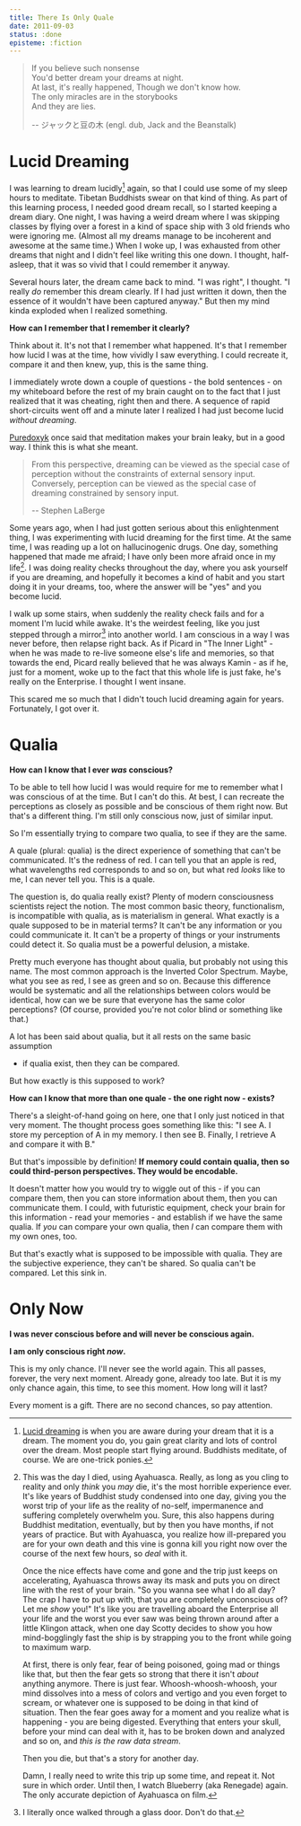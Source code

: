 ```yaml
---
title: There Is Only Quale
date: 2011-09-03
status: :done
episteme: :fiction
---
```


> If you believe such nonsense                                   
> You'd better dream your dreams at night.                       
> At last, it's really happened, 
> Though we don't know how.       
> The only miracles are in the storybooks                       
> And they are lies. 
>
> -- ジャックと豆の木 (engl. dub, Jack and the Beanstalk)

Lucid Dreaming
==============

I was learning to dream lucidly[^lucid] again, so that I could use some of my
sleep hours to meditate. Tibetan Buddhists swear on that kind of thing. As part
of this learning process, I needed good dream recall, so I started keeping a
dream diary. One night, I was having a weird dream where I was skipping classes
by flying over a forest in a kind of space ship with 3 old friends who were
ignoring me. (Almost all my dreams manage to be incoherent and awesome at the
same time.) When I woke up, I was exhausted from other dreams that night and I
didn't feel like writing this one down. I thought, half-asleep, that it was so
vivid that I could remember it anyway.

Several hours later, the dream came back to mind. "I was right", I thought. "I
really *do* remember this dream clearly. If I had just written it down, then the
essence of it wouldn't have been captured anyway." But then my mind kinda
exploded when I realized something.

**How can I remember that I remember it clearly?**

Think about it. It's not that I remember what happened. It's that I remember
how lucid I was at the time, how vividly I saw everything. I could recreate it,
compare it and then knew, yup, this is the same thing.

I immediately wrote down a couple of questions - the bold sentences - on my
whiteboard before the rest of my brain caught on to the fact that I just
realized that it was cheating, right then and there. A sequence of rapid
short-circuits went off and a minute later I realized I had just become lucid
*without dreaming*.

[Puredoxyk] once said that meditation makes your brain leaky, but in a good way.
I think this is what she meant.

> From this perspective, dreaming can be viewed as the special case of
> perception without the constraints of external sensory input. Conversely,
> perception can be viewed as the special case of dreaming constrained by
> sensory input.
>
> -- Stephen LaBerge

Some years ago, when I had just gotten serious about this enlightenment thing, I
was experimenting with lucid dreaming for the first time. At the same time, I
was reading up a lot on hallucinogenic drugs. One day, something happened that
made me afraid; I have only been more afraid once in my life[^fear]. I was doing
reality checks throughout the day, where you ask yourself if you are dreaming,
and hopefully it becomes a kind of habit and you start doing it in your dreams,
too, where the answer will be "yes" and you become lucid.

I walk up some stairs, when suddenly the reality check fails and for a moment
I'm lucid while awake. It's the weirdest feeling, like you just stepped through
a mirror[^mirror] into another world. I am conscious in a way I was never
before, then relapse right back. As if Picard in "The Inner Light" - when he was
made to re-live someone else's life and memories, so that towards the end, Picard
really believed that he was always Kamin - as if he, just for a moment, woke up
to the fact that this whole life is just fake, he's really on the Enterprise. I
thought I went insane. 

This scared me so much that I didn't touch lucid dreaming again for years.
Fortunately, I got over it.

Qualia
======

**How can I know that I ever _was_ conscious?**

To be able to tell how lucid I was would require for me to remember what I was
conscious of at the time. But I can't do this. At best, I can recreate the
perceptions as closely as possible and be conscious of them right now. But
that's a different thing. I'm still only conscious now, just of similar input.

So I'm essentially trying to compare two qualia, to see if they are the same. 

A quale (plural: qualia) is the direct experience of something that can't be
communicated. It's the redness of red. I can tell you that an apple is red, what
wavelengths red corresponds to and so on, but what red *looks* like to me, I can
never tell you. This is a quale.

The question is, do qualia really exist? Plenty of modern consciousness
scientists reject the notion. The most common basic theory, functionalism, is
incompatible with qualia, as is materialism in general. What exactly is a quale
supposed to be in material terms? It can't be any information or you could
communicate it. It can't be a property of things or your instruments could
detect it. So qualia must be a powerful delusion, a mistake.

Pretty much everyone has thought about qualia, but probably not using this name.
The most common approach is the Inverted Color Spectrum. Maybe, what you see as
red, I see as green and so on. Because this difference would be systematic and
all the relationships between colors would be identical, how can we be sure that
everyone has the same color perceptions? (Of course, provided you're not color
blind or something like that.)

A lot has been said about qualia, but it all rests on the same basic assumption
- if qualia exist, then they can be compared.

But how exactly is this supposed to work?

**How can I know that more than one quale - the one right now - exists?**

There's a sleight-of-hand going on here, one that I only just noticed in that
very moment. The thought process goes something like this: "I see A. I store my
perception of A in my memory. I then see B. Finally, I retrieve A and compare it
with B."

But that's impossible by definition! **If memory could contain qualia, then
so could third-person perspectives. They would be encodable.** 

It doesn't matter how you would try to wiggle out of this - if you can compare
them, then you can store information about them, then you can communicate them.
I could, with futuristic equipment, check your brain for this information - read
your memories - and establish if we have the same qualia. If *you* can compare
your own qualia, then *I* can compare them with my own ones, too.

But that's exactly what is supposed to be impossible with qualia. They are the
subjective experience, they can't be shared. So qualia can't be compared. Let
this sink in.

Only Now
========

**I was never conscious before and will never be conscious again.** 

**I am only conscious right _now_.**

This is my only chance. I'll never see the world again. This all passes,
forever, the very next moment. Already gone, already too late. But it is my only
chance again, this time, to see this moment. How long will it last? 

Every moment is a gift. There are no second chances, so pay attention.

[^mirror]:
    I literally once walked through a glass door. Don't do that.

[^lucid]:                             
    [Lucid dreaming] is when you are aware during your dream that it is a dream.
    The moment you do, you gain great clarity and lots of control over the
    dream. Most people start flying around. Buddhists meditate, of course.  We
    are one-trick ponies.

[Lucid dreaming]: http://en.wikipedia.org/wiki/Lucid_dreaming

[Puredoxyk]: http://www.puredoxyk.com/

[^fear]: 
    This was the day I died, using Ayahuasca. Really, as long as you cling to
    reality and only *think* you *may* die, it's the most horrible experience
    ever. It's like years of Buddhist study condensed into one day, giving
    you the worst trip of your life as the reality of no-self, impermanence and
    suffering completely overwhelm you. Sure, this also happens during Buddhist
    meditation, eventually, but by then you have months, if not years of
    practice. But with Ayahuasca, you realize how ill-prepared you are for your
    own death and this vine is gonna kill you right now over the course of the
    next few hours, so *deal* with it. 
    
    Once the nice effects have come and gone and the trip just keeps on
    accelerating, Ayahuasca throws away its mask and puts you on direct line
    with the rest of your brain. "So you wanna see what I do all day? The crap I
    have to put up with, that you are completely unconscious of? Let me *show*
    you!" It's like you are travelling aboard the Enterprise all your life and
    the worst you ever saw was being thrown around after a little Klingon
    attack, when one day Scotty decides to show you how mind-bogglingly fast the
    ship is by strapping you to the front while going to maximum warp.
    
    At first, there is only fear, fear of being poisoned, going mad or things
    like that, but then the fear gets so strong that there it isn't *about*
    anything anymore. There is just fear. Whoosh-whoosh-whoosh, your mind
    dissolves into a mess of colors and vertigo and you even forget to scream,
    or whatever one is supposed to be doing in that kind of situation. Then the
    fear goes away for a moment and you realize what is happening - you are
    being digested. Everything that enters your skull, before your mind can deal
    with it, has to be broken down and analyzed and so on, and *this is the raw
    data stream*.                 

    Then you die, but that's a story for another day.

    Damn, I really need to write this trip up some time, and repeat it. Not sure
    in which order. Until then, I watch Blueberry (aka Renegade) again. The only
    accurate depiction of Ayahuasca on film.

